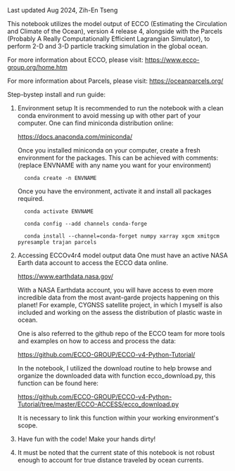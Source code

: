 Last updated Aug 2024, Zih-En Tseng

This notebook utilizes the model output of ECCO (Estimating the Circulation and Climate of the Ocean), version 4 release 4,
alongside with the Parcels (Probably A Really Computationally Efficient Lagrangian Simulator),
to perform 2-D and 3-D particle tracking simulation in the global ocean.

For more information about ECCO, please visit:
    https://www.ecco-group.org/home.htm

For more information about Parcels, please visit:
    https://oceanparcels.org/


Step-bystep install and run guide:

1. Environment setup
   It is recommended to run the notebook with a clean conda environment to avoid messing up with other part of your computer.
   One can find miniconda distribution online:
   
     https://docs.anaconda.com/miniconda/
   
   Once you installed miniconda on your computer, create a fresh environment for the packages.
   This can be achieved with comments:
   (replace ENVNAME with any name you want for your environment)
   
         conda create -n ENVNAME

   Once you have the environment, activate it and install all packages required.
   
         conda activate ENVNAME
   
         conda config --add channels conda-forge
   
         conda install --channel=conda-forget numpy xarray xgcm xmitgcm pyresample trajan parcels

3. Accessing ECCOv4r4 model output data
   One must have an active NASA Earth data account to access the ECCO data online.
   
     https://www.earthdata.nasa.gov/

   With a NASA Earthdata account, you will have access to even more incredible data from the most avant-garde projects happening on this planet!
   For example, CYGNSS satellite project, in which I myself is also included and working on the assess the distribution of plastic waste in ocean.
   
   One is also referred to the github repo of the ECCO team for more tools and examples on how to access and process the data:
   
   https://github.com/ECCO-GROUP/ECCO-v4-Python-Tutorial/
   
   In the notebook, I utilized the download routine to help browse and organize the downloaded data with function ecco_download.py,
   this function can be found here:
   
   https://github.com/ECCO-GROUP/ECCO-v4-Python-Tutorial/tree/master/ECCO-ACCESS/ecco_download.py

   It is necessary to link this function within your working environment's scope.

5. Have fun with the code! Make your hands dirty!

6. It must be noted that the current state of this notebook is not robust enough to account for true distance traveled by ocean currents.









